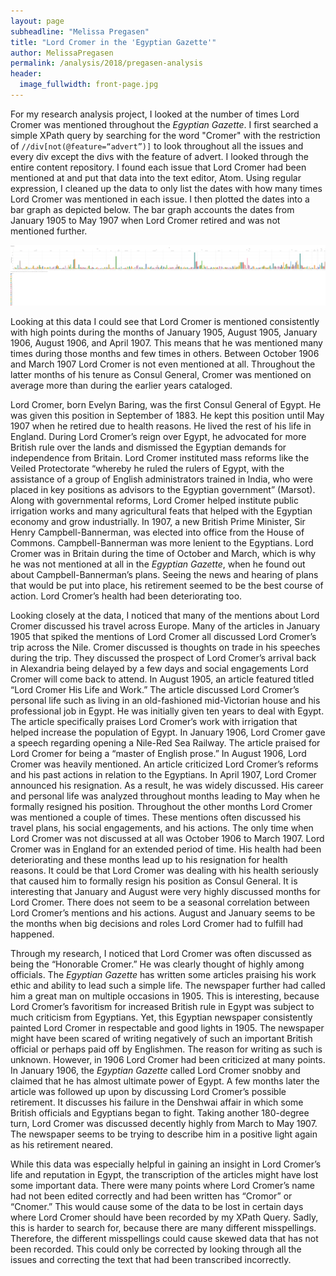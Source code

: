 ```yaml
---
layout: page
subheadline: "Melissa Pregasen"
title: "Lord Cromer in the 'Egyptian Gazette'"
author: MelissaPregasen
permalink: /analysis/2018/pregasen-analysis
header:
  image_fullwidth: front-page.jpg
---
```

For my research analysis project, I looked at the number of times Lord Cromer was mentioned throughout the _Egyptian Gazette_. I first searched a simple XPath query by searching for the word "Cromer" with the restriction of `//div[not(@feature=“advert”)]` to look throughout all the issues and every div except the divs with the feature of advert. I looked through the entire content repository. I found each issue that Lord Cromer had been mentioned at and put that data into the text editor, Atom. Using regular expression, I cleaned up the data to only list the dates with how many times Lord Cromer was mentioned in each issue. I then plotted the dates into a bar graph as depicted below. The bar graph accounts the dates from January 1905 to May 1907 when Lord Cromer retired and was not mentioned further.

![Image](pregasen-CromerBarDates.png)

Looking at this data I could see that Lord Cromer is mentioned consistently with high points during the months of January 1905, August 1905, January 1906, August 1906, and April 1907. This means that he was mentioned many times during those months and few times in others. Between October 1906 and March 1907 Lord Cromer is not even mentioned at all. Throughout the latter months of his tenure as Consul General, Cromer was mentioned on average more than during the earlier years cataloged.

Lord Cromer, born Evelyn Baring, was the first Consul General of Egypt. He was given this position in September of 1883. He kept this position until May 1907 when he retired due to health reasons. He lived the rest of his life in England. During Lord Cromer’s reign over Egypt, he advocated for more British rule over the lands and dismissed the Egyptian demands for independence from Britain. Lord Cromer instituted mass reforms like the Veiled Protectorate “whereby he ruled the rulers of Egypt, with the assistance of a group of English administrators trained in India, who were placed in key positions as advisors to the Egyptian government” (Marsot). Along with governmental reforms, Lord Cromer helped institute public irrigation works and many agricultural feats that helped with the Egyptian economy and grow industrially. In 1907, a new British Prime Minister, Sir Henry Campbell-Bannerman, was elected into office from the House of Commons. Campbell-Bannerman was more lenient to the Egyptians. Lord Cromer was in Britain during the time of October and March, which is why he was not mentioned at all in the _Egyptian Gazette_, when he found out about Campbell-Bannerman’s plans. Seeing the news and hearing of plans that would be put into place, his retirement seemed to be the best course of action. Lord Cromer’s health had been deteriorating too.

Looking closely at the data, I noticed that many of the mentions about Lord Cromer discussed his travel across Europe. Many of the articles in January 1905 that spiked the mentions of Lord Cromer all discussed Lord Cromer’s trip across the Nile. Cromer discussed is thoughts on trade in his speeches during the trip. They discussed the prospect of Lord Cromer’s arrival back in Alexandria being delayed by a few days and social engagements Lord Cromer will come back to attend. In August 1905, an article featured titled “Lord Cromer His Life and Work.” The article discussed Lord Cromer’s personal life such as living in an old-fashioned mid-Victorian house and his professional job in Egypt. He was initially given ten years to deal with Egypt. The article specifically praises Lord Cromer’s work with irrigation that helped increase the population of Egypt. In January 1906, Lord Cromer gave a speech regarding opening a Nile-Red Sea Railway. The article praised for Lord Cromer for being a “master of English prose.” In August 1906, Lord Cromer was heavily mentioned. An article criticized Lord Cromer’s reforms and his past actions in relation to the Egyptians.  In April 1907, Lord Cromer announced his resignation. As a result, he was widely discussed. His career and personal life was analyzed throughout months leading to May when he formally resigned his position. Throughout the other months Lord Cromer was mentioned a couple of times. These mentions often discussed his travel plans, his social engagements, and his actions. The only time when Lord Cromer was not discussed at all was October 1906 to March 1907. Lord Cromer was in England for an extended period of time. His health had been deteriorating and these months lead up to his resignation for health reasons. It could be that Lord Cromer was dealing with his health seriously that caused him to formally resign his position as Consul General. It is interesting that January and August were very highly discussed months for Lord Cromer. There does not seem to be a seasonal correlation between Lord Cromer’s mentions and his actions. August and January seems to be the months when big decisions and roles Lord Cromer had to fulfill had happened.

Through my research, I noticed that Lord Cromer was often discussed as being the “Honorable Cromer.” He was clearly thought of highly among officials. The _Egyptian Gazette_ has written some articles praising his work ethic and ability to lead such a simple life. The newspaper further had called him a great man on multiple occasions in 1905. This is interesting, because Lord Cromer’s favoritism for increased British rule in Egypt was subject to much criticism from Egyptians. Yet, this Egyptian newspaper consistently painted Lord Cromer in respectable and good lights in 1905. The newspaper might have been scared of writing negatively of such an important British official or perhaps paid off by Englishmen. The reason for writing as such is unknown. However, in 1906 Lord Cromer had been criticized at many points. In January 1906, the _Egyptian Gazette_ called Lord Cromer snobby and claimed that he has almost ultimate power of Egypt. A few months later the article was followed up upon by discussing Lord Cromer’s possible retirement. It discusses his failure in the Denshwai affair in which some British officials and Egyptians began to fight. Taking another 180-degree turn, Lord Cromer was discussed decently highly from March to May 1907. The newspaper seems to be trying to describe him in a positive light again as his retirement neared.

While this data was especially helpful in gaining an insight in Lord Cromer’s life and reputation in Egypt, the transcription of the articles might have lost some important data. There were many points where Lord Cromer’s name had not been edited correctly and had been written has “Cromor” or “Cnomer.” This would cause some of the data to be lost in certain days where Lord Cromer should have been recorded by my XPath Query. Sadly, this is harder to search for, because there are many different misspellings. Therefore, the different misspellings could cause skewed data that has not been recorded. This could only be corrected by looking through all the issues and correcting the text that had been transcribed incorrectly.
